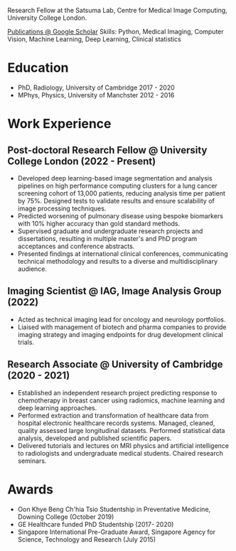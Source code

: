 
Research Fellow at the Satsuma Lab, Centre for Medical Image Computing, University College London.

[Publications @ Google Scholar](https://scholar.google.co.uk/citations?user=dlPW7kIAAAAJ&hl=en)
Skills: Python, Medical Imaging, Computer Vision, Machine Learning, Deep Learning, Clinical statistics

# Education

- PhD, Radiology, University of Cambridge 2017 - 2020
- MPhys, Physics, University of Manchster 2012 - 2016

# Work Experience
## Post-doctoral Research Fellow @ University College London (2022 - Present)
- Developed deep learning-based image segmentation and analysis pipelines on high performance computing clusters for a lung cancer screening cohort of 13,000 patients, reducing analysis time per patient by 75%. Designed tests to validate results and ensure scalability of image processing techniques.
- Predicted worsening of pulmonary disease using bespoke biomarkers with 10% higher accuracy than gold standard methods.
- Supervised graduate and undergraduate research projects and dissertations, resulting in multiple master's and PhD program acceptances and conference abstracts.
- Presented findings at international clinical conferences, communicating technical methodology and results to a diverse and multidisciplinary audience.
  
## Imaging Scientist @ IAG, Image Analysis Group (2022)
- Acted as technical imaging lead for oncology and neurology portfolios.
- Liaised with management of biotech and pharma companies to provide imaging strategy and imaging endpoints for drug development clinical trials.

## Research Associate @ University of Cambridge (2020 - 2021)
- Established an independent research project predicting response to chemotherapy in breast cancer using radiomics, machine learning and deep learning approaches.
- Performed extraction and transformation of healthcare data from hospital electronic healthcare records systems. Managed, cleaned, quality assessed large longitudinal datasets. Performed statistical data analysis, developed and published scientific papers.
- Delivered tutorials and lectures on MRI physics and artificial intelligence to radiologists and undergraduate medical students. Chaired research seminars.

# Awards
- Oon Khye Beng Ch'hia Tsio Studentship in Preventative Medicine, Downing College (October 2019)
- GE Healthcare funded PhD Studentship (2017- 2020)
- Singapore International Pre-Graduate Award, Singapore Agency for Science, Technology and Research (July 2015)


